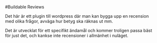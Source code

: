 #Buildable Reviews

Det här är ett plugin till wordpress där man kan bygga upp en recension med olika frågor, avväga hur betyg ska räknas ut mm.

Det är utvecklat för ett specifikt ändamål och kommer troligen passa bäst för just det, och kankse inte recensioner i allmänhet i nuläget. 